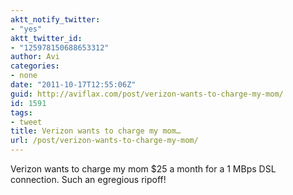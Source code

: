 ```yaml
---
aktt_notify_twitter:
- "yes"
aktt_twitter_id:
- "125978150688653312"
author: Avi
categories:
- none
date: "2011-10-17T12:55:06Z"
guid: http://aviflax.com/post/verizon-wants-to-charge-my-mom/
id: 1591
tags:
- tweet
title: Verizon wants to charge my mom…
url: /post/verizon-wants-to-charge-my-mom/
---
```

Verizon wants to charge my mom $25 a month for a 1 MBps DSL connection. Such an egregious ripoff!